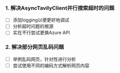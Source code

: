 ### 1. 解决AsyncTavilyClient并行搜索超时的问题
- [ ] 添加logging以便更好地调试
- [ ] 分析超时问题的根源
- [ ] 实在不行尝试更换Azure API
### 2. 解决部分网页乱码问题
- [ ] 举例乱码网页，针对性进行分析
- [ ] 尝试使用不同的编码方式解析网页内容